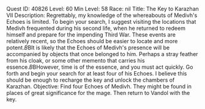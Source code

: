 Quest ID: 40826
Level: 60
Min Level: 58
Race: nil
Title: The Key to Karazhan VII
Description: Regrettably, my knowledge of the whereabouts of Medivh's Echoes is limited. To begin your search, I suggest visiting the locations that Medivh frequented during his second life, when he returned to redeem himself and prepare for the impending Third War. These events are relatively recent, so the Echoes should be easier to locate and more potent.$B$BIt is likely that the Echoes of Medivh's presence will be accompanied by objects that once belonged to him. Perhaps a stray feather from his cloak, or some other memento that carries his essence.$B$BHowever, time is of the essence, and you must act quickly. Go forth and begin your search for at least four of his Echoes. I believe this should be enough to recharge the key and unlock the chambers of Karazhan.
Objective: Find four Echoes of Medivh. They might be found in places of great significance for the mage. Then return to Vandol with the key.
